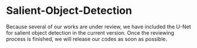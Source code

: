# Salient-Object-Detection
Because several of our works are under review, we have included the U-Net for salient object detection in the current version. Once the reviewing process is finished, we will release our codes as soon as possible.
